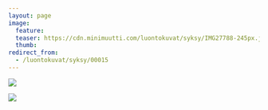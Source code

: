 ```yaml
---
layout: page
image:
  feature:
  teaser: https://cdn.minimuutti.com/luontokuvat/syksy/IMG27788-245px.jpg
  thumb:
redirect_from:
  - /luontokuvat/syksy/00015
---
```


![](https://cdn.minimuutti.com/luontokuvat/syksy/IMG27784-800px.jpg)

![](https://cdn.minimuutti.com/luontokuvat/syksy/IMG27788-800px.jpg)
